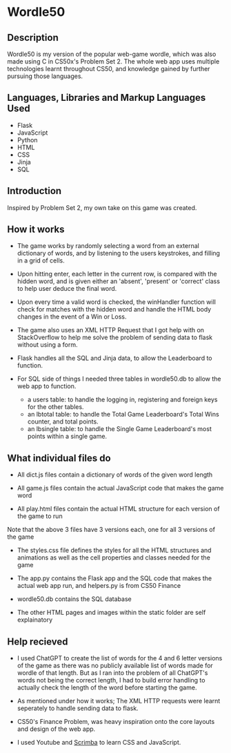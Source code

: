 # Wordle50

## Description

Wordle50 is my version of the popular web-game wordle, which was also made using C in CS50x's Problem Set 2.
The whole web app uses multiple technologies learnt throughout CS50, and knowledge gained by further pursuing those languages.

## Languages, Libraries and Markup Languages Used
- Flask
- JavaScript
- Python
- HTML
- CSS
- Jinja
- SQL

## Introduction

Inspired by Problem Set 2, my own take on this game was created.

## How it works

* The game works by randomly selecting a word from an external dictionary of words, and by listening to the users keystrokes, and filling in a grid of cells.

* Upon hitting enter, each letter in the current row, is compared with the hidden word, and is given either an 'absent', 'present' or 'correct' class to help user deduce the final word.

* Upon every time a valid word is checked, the winHandler function will check for matches with the hidden word and handle the HTML body changes in the event of a Win or Loss.

* The game also uses an XML HTTP Request that I got help with on StackOverflow to help me solve the problem of sending data to flask without using a form.

* Flask handles all the SQL and Jinja data, to allow the Leaderboard to function.

* For SQL side of things I needed three tables in wordle50.db to allow the web app to function.
    - a users table: to handle the logging in, registering and foreign keys for the other tables.
    - an lbtotal table: to handle the Total Game Leaderboard's Total Wins counter, and total points.
    - an lbsingle table: to handle the Single Game Leaderboard's most points within a single game.

## What individual files do

* All dict.js files contain a dictionary of words of the given word length

* All game.js files contain the actual JavaScript code that makes the game word

* All play.html files contain the actual HTML structure for each version of the game to run

Note that the above 3 files have 3 versions each, one for all 3 versions of the game

* The styles.css file defines the styles for all the HTML structures and animations as well as the cell properties and classes needed for the game

* The app.py contains the Flask app and the SQL code that makes the actual web app run, and helpers.py is from CS50 Finance

* wordle50.db contains the SQL database

* The other HTML pages and images within the static folder are self explainatory

## Help recieved

* I used ChatGPT to create the list of words for the 4 and 6 letter versions of the game as there was no publicly available list of words made for wordle of that length.
But as I ran into the problem of all ChatGPT's words not being the correct length, I had to build error handling to actually check the length of the word before starting the game.

* As mentioned under how it works;
The XML HTTP requests were learnt seperately to handle sending data to flask.

* CS50's Finance Problem, was heavy inspiration onto the core layouts and design of the web app.

* I used Youtube and [Scrimba](https://scrimba.com) to learn CSS and JavaScript.

